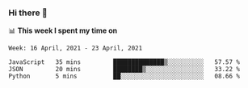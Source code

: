 ### Hi there 👋

📊 __This week I spent my time on__
<!--START_SECTION:waka-->
```text
Week: 16 April, 2021 - 23 April, 2021

JavaScript   35 mins         ██████████████▒░░░░░░░░░░   57.57 % 
JSON         20 mins         ████████▒░░░░░░░░░░░░░░░░   33.22 % 
Python       5 mins          ██░░░░░░░░░░░░░░░░░░░░░░░   08.66 % 
```
<!--END_SECTION:waka-->
<!--
**SREEHARI-M-S/SREEHARI-M-S** is a ✨ _special_ ✨ repository because its `README.md` (this file) appears on your GitHub profile.

Here are some ideas to get you started:

- 🔭 I’m currently working on ...
- 🌱 I’m currently learning ...
- 👯 I’m looking to collaborate on ...
- 🤔 I’m looking for help with ...
- 💬 Ask me about ...
- 📫 How to reach me: ...
- 😄 Pronouns: ...
- ⚡ Fun fact: ...
-->
